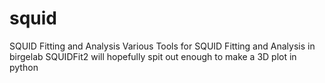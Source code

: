# squid
SQUID Fitting and Analysis
Various Tools for SQUID Fitting and Analysis in birgelab
SQUIDFit2 will hopefully spit out enough to make a 3D plot in python
